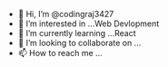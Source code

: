 - 👋 Hi, I’m @codingraj3427
- 👀 I’m interested in ...Web Devlopment
- 🌱 I’m currently learning ...React
- 💞️ I’m looking to collaborate on ...
- 📫 How to reach me ...

<!---
codingraj3427/codingraj3427 is a ✨ special ✨ repository because its `README.md` (this file) appears on your GitHub profile.
You can click the Preview link to take a look at your changes.
--->
